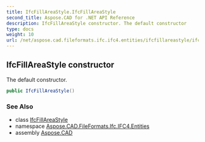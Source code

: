 ```yaml
---
title: IfcFillAreaStyle.IfcFillAreaStyle
second_title: Aspose.CAD for .NET API Reference
description: IfcFillAreaStyle constructor. The default constructor
type: docs
weight: 10
url: /net/aspose.cad.fileformats.ifc.ifc4.entities/ifcfillareastyle/ifcfillareastyle/
---
```

## IfcFillAreaStyle constructor

The default constructor.

```csharp
public IfcFillAreaStyle()
```

### See Also

* class [IfcFillAreaStyle](../)
* namespace [Aspose.CAD.FileFormats.Ifc.IFC4.Entities](../../ifcfillareastyle/)
* assembly [Aspose.CAD](../../../)


